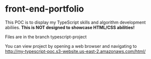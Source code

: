 # front-end-portfolio
This POC is to display my TypeScript skills and algorithm development abiliies. <b>This is NOT designed to showcase HTML/CSS abilities!</b>

Files are in the branch typescript-project

You can view project by opening a web browser and navigating to http://my-typescript-poc.s3-website.us-east-2.amazonaws.com/html/
